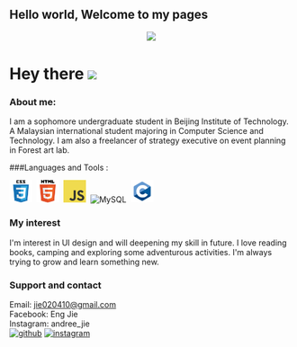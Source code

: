 ## Hello world, Welcome to my pages

<div id="header" align="center">
  <img src="https://media.giphy.com/media/4XXo8A7CIW1lZGgdhm/giphy.gif" width="100"/>
</div>

<h1>
  Hey there
  <img src="https://media.giphy.com/media/hvRJCLFzcasrR4ia7z/giphy.gif" width="30px"/>
</h1>

<h3>About me:</h3>
I am a sophomore undergraduate student in Beijing Institute of Technology. A Malaysian international student majoring in Computer Science and Technology. I am also a freelancer of strategy executive on event planning in Forest art lab. 


###Languages and Tools :

<div>
  <img src="https://raw.githubusercontent.com/github/explore/6c6508f34230f0ac0d49e847a326429eefbfc030/topics/css/css.png"  title="CSS3" alt="CSS" width="40" height="40"/>&nbsp;
  <img src="https://raw.githubusercontent.com/github/explore/80688e429a7d4ef2fca1e82350fe8e3517d3494d/topics/html/html.png" title="HTML5" alt="HTML" width="40" height="40"/>&nbsp;
  <img src="https://raw.githubusercontent.com/github/explore/80688e429a7d4ef2fca1e82350fe8e3517d3494d/topics/javascript/javascript.png" title="JS"  alt="JS" width="40" height="40"/>&nbsp;
  <img src="https://user-images.githubusercontent.com/40969170/176789960-8dbf0402-d92b-430e-9b0a-8ad2eff2743b.png" title="MySQL"  alt="MySQL" width="40" height="40"/>&nbsp;
  <img src="https://raw.githubusercontent.com/github/explore/f3e22f0dca2be955676bc70d6214b95b13354ee8/topics/c/c.png" title="Clanguage" alt="Clanguage" width="40" height="40"/>&nbsp;
</div>

### My interest
I'm interest in UI design and will deepening my skill in future. I love reading books, camping and exploring some adventurous activities.  I'm always trying to grow and learn something new.

### Support and contact 
Email: jie020410@gmail.com <br>
Facebook: Eng Jie <br>
Instagram: andree_jie <br>
[<img src='https://cdn.jsdelivr.net/npm/simple-icons@3.0.1/icons/github.svg' alt='github' height='40'>](https://github.com/andree41)  [<img src='https://cdn.jsdelivr.net/npm/simple-icons@3.0.1/icons/instagram.svg' alt='instagram' height='40'>](https://www.instagram.com/andree_jie/)  
